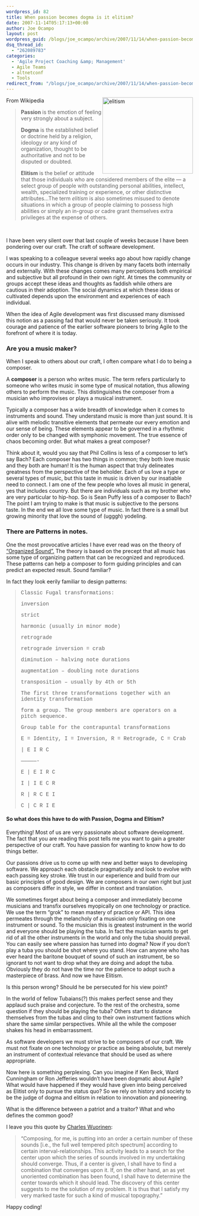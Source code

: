 ```yaml
---
wordpress_id: 82
title: When passion becomes dogma is it elitism?
date: 2007-11-14T05:17:13+00:00
author: Joe Ocampo
layout: post
wordpress_guid: /blogs/joe_ocampo/archive/2007/11/14/when-passion-becomes-dogma-is-it-elitism.aspx
dsq_thread_id:
  - "262089783"
categories:
  - 'Agile Project Coaching &amp; Management'
  - Agile Teams
  - altnetconf
  - Tools
redirect_from: "/blogs/joe_ocampo/archive/2007/11/14/when-passion-becomes-dogma-is-it-elitism.aspx/"
---
```

From Wikipedia[<img style="border-right: 0px;border-top: 0px;border-left: 0px;border-bottom: 0px" height="205" alt="elitism" src="https://lostechies.com/content/joeocampo/uploads/2011/03Whenpassionbecomesdogmaisitelitism_149BC/elitism_thumb.jpg" width="244" align="right" border="0" />](https://lostechies.com/content/joeocampo/uploads/2011/03Whenpassionbecomesdogmaisitelitism_149BC/elitism_2.jpg) 

> **Passion** is the emotion of feeling very strongly about a subject. 
> 
> **Dogma** is the established belief or doctrine held by a religion, ideology or any kind of organization, thought to be authoritative and not to be disputed or doubted. 
> 
> **Elitism** is the belief or attitude that those individuals who are considered members of the elite — a select group of people with outstanding personal abilities, intellect, wealth, specialized training or experience, or other distinctive attributes…The term _elitism_ is also sometimes misused to denote situations in which a group of people claiming to possess high abilities or simply an in-group or cadre grant themselves extra privileges at the expense of others.

&nbsp; 

I have been very silent over that last couple of weeks because I have been pondering over our craft. The craft of software development. 

I was speaking to a colleague several weeks ago about how rapidly change occurs in our industry. This change is driven by many facets both internally and externally. With these changes comes many perceptions both empirical and subjective but all profound in their own right. At times the community or groups accept these ideas and thoughts as faddish while others are cautious in their adoption. The social dynamics at which these ideas or cultivated depends upon the environment and experiences of each individual. 

When the idea of Agile development was first discussed many dismissed this notion as a passing fad that would never be taken seriously. It took courage and patience of the earlier software pioneers to bring Agile to the forefront of where it is today. 

### Are you a music maker?

When I speak to others about our craft, I often compare what I do to being a composer. 

A **composer** is a person who writes music. The term refers particularly to someone who writes music in some type of musical notation, thus allowing others to perform the music. This distinguishes the composer from a musician who improvises or plays a musical instrument. 

Typically a composer has a wide breadth of knowledge when it comes to instruments and sound. They understand music is more than just sound. It is alive with melodic transitive elements that permeate our every emotion and our sense of being. These elements appear to be governed in a rhythmic order only to be changed with symphonic movement. The true essence of chaos becoming order. But what makes a great composer? 

Think about it, would you say that Phil Collins is less of a composer to let’s say Bach? Each composer has two things in common; they both love music and they both are human! It is the human aspect that truly delineates greatness from the perspective of the beholder. Each of us love a type or several types of music, but this taste in music is driven by our insatiable need to connect. I am one of the few people who loves all music in general, yes that includes country. But there are individuals such as my brother who are very particular to hip-hop. So is Sean Puffy less of a composer to Bach? The point I am trying to make is that music is subjective to the persons taste. In the end we all love some type of music. In fact there is a small but growing minority that love the sound of (ugggh) yodeling. 

### There are Patterns in notes.

One the most provocative articles I have ever read was on the theory of [“Organized Sound”.](http://graham.main.nc.us/~bhammel/MUSIC/compose.html) The theory is based on the precept that all music has some type of organizing pattern that can be recognized and reproduced. These patterns can help a composer to form guiding principles and can predict an expected result. Sound familiar? 

In fact they look eerily familiar to design patterns:

> <font face="Courier">Classic Fugal transformations:</font> 
> 
> <font face="Courier">inversion</font> 
> 
> <font face="Courier">strict</font> 
> 
> <font face="Courier">harmonic (usually in minor mode)</font> 
> 
> <font face="Courier">retrograde</font> 
> 
> <font face="Courier">retrograde inversion = crab</font> 
> 
> <font face="Courier">diminution &#8211; halving note durations</font> 
> 
> <font face="Courier">augmentation &#8211; doubling note durations</font> 
> 
> <font face="Courier">transposition &#8211; usually by 4th or 5th</font> 
> 
> <font face="Courier">The first three transformations together with an identity transformation</font> 
> 
> <font face="Courier">form a group. The group members are operators on a pitch sequence.</font> 
> 
> <font face="Courier">Group table for the contrapuntal transformations</font> 
> 
> <font face="Courier">E = Identity, I = Inversion, R = Retrograde, C = Crab</font> 
> 
> <font face="Courier">| E I R C</font> 
> 
> <font face="Courier">&#8212;&#8212;&#8212;&#8212;&#8212;-</font> 
> 
> <font face="Courier">E | E I R C</font> 
> 
> <font face="Courier">I | I E C R</font> 
> 
> <font face="Courier">R | R C E I</font> 
> 
> <font face="Courier">C | C R I E</font>

#### So what does this have to do with Passion, Dogma and Elitism?

Everything! Most of us are very passionate about software development. The fact that you are reading this post tells me you want to gain a greater perspective of our craft. You have passion for wanting to know how to do things better. 

Our passions drive us to come up with new and better ways to developing software. We approach each obstacle pragmatically and look to evolve with each passing key stroke. We trust in our experience and build from our basic principles of good design. We are composers in our own right but just as composers differ in style, we differ in context and translation. 

We sometimes forget about being a composer and immediately become musicians and transfix ourselves myopically on one technology or practice. We use the term “grok” to mean mastery of practice or API. This idea permeates through the melancholy of a musician only fixating on one instrument or sound. To the musician this is greatest instrument in the world and everyone should be playing the tuba. In fact the musician wants to get rid of all the other instruments in the world and only the tuba should prevail. You can easily see where passion has turned into dogma? Now if you don’t play a tuba you should be shot where you stand. How can anyone who has ever heard the baritone bouquet of sound of such an instrument, be so ignorant to not want to drop what they are doing and adopt the tuba. Obviously they do not have the time nor the patience to adopt such a masterpiece of brass. And now we have Elitism. 

Is this person wrong? Should he be persecuted for his view point? 

In the world of fellow Tubaians(?) this makes perfect sense and they applaud such praise and conjecture. To the rest of the orchestra, some question if they should be playing the tuba? Others start to distance themselves from the tubas and cling to their own instrument factions which share the same similar perspectives. While all the while the composer shakes his head in embarrassment. 

As software developers we must strive to be composers of our craft. We must not fixate on one technology or practice as being absolute, but merely an instrument of contextual relevance that should be used as where appropriate. 

Now here is something perplexing. Can you imagine if Ken Beck, Ward Cunningham or Ron Jefferies wouldn’t have been dogmatic about Agile? What would have happened if they would have given into being perceived as Elitist only to pursue the status quo? So we rely on history and society to be the judge of dogma and elitism in relation to innovation and pioneering. 

What is the difference between a patriot and a traitor? What and who defines the common good? 

I leave you this quote by <a href="http://en.wikipedia.org/wiki/Charles_Wuorinen" target="_blank">Charles Wuorinen</a>:

> &#8220;Composing, for me, is putting into an order a certain number of these sounds [i.e., the full well tempered pitch spectrum] according to certain interval-relationships. This activity leads to a search for the center upon which the series of sounds involved in my undertaking should converge. Thus, if a center is given, I shall have to find a combination that converges upon it. If, on the other hand, an as yet unoriented combination has been found, I shall have to determine the center towards which it should lead. The discovery of this center suggests to me the solution of my problem. It is thus that I satisfy my very marked taste for such a kind of musical topography.&#8221;

Happy coding!
